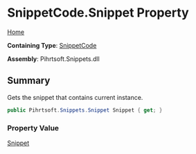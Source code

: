 # SnippetCode\.Snippet Property

[Home](../../../../README.md)

**Containing Type**: [SnippetCode](../README.md)

**Assembly**: Pihrtsoft\.Snippets\.dll

## Summary

Gets the snippet that contains current instance\.

```csharp
public Pihrtsoft.Snippets.Snippet Snippet { get; }
```

### Property Value

[Snippet](../../Snippet/README.md)

